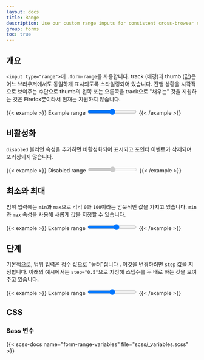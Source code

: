 ```yaml
---
layout: docs
title: Range
description: Use our custom range inputs for consistent cross-browser styling and built-in customization.
group: forms
toc: true
---
```


## 개요

`<input type="range">`에 `.form-range`를 사용합니다. track (배경)과 thumb (값)은 어느 브라우저에서도 동일하게 표시되도록 스타일링되어 있습니다. 진행 상황을 시각적으로 보여주는 수단으로 thumb의 왼쪽 또는 오른쪽을 track으로 "채우는" 것을 지원하는 것은 Firefox뿐이라서 현재는 지원하지 않습니다.

{{< example >}}
<label for="customRange1" class="form-label">Example range</label>
<input type="range" class="form-range" id="customRange1" />
{{< /example >}}

## 비활성화

`disabled` 블리언 속성을 추가하면 비활성화되어 표시되고 포인터 이벤트가 삭제되며 포커싱되지 않습니다.

{{< example >}}
<label for="disabledRange" class="form-label">Disabled range</label>
<input type="range" class="form-range" id="disabledRange" disabled />
{{< /example >}}

## 최소와 최대

범위 입력에는 `min`과 `max`으로 각각 `0`과 `100`이라는 암묵적인 값을 가지고 있습니다. `min`과 `max` 속성을 사용해 새롭게 값을 지정할 수 있습니다.

{{< example >}}
<label for="customRange2" class="form-label">Example range</label>
<input type="range" class="form-range" min="0" max="5" id="customRange2" />
{{< /example >}}

## 단계

기본적으로, 범위 입력은 정수 값으로 "눌러"집니다 . 이것을 변경하려면 `step` 값을 지정합니다. 아래의 예시에서는 `step="0.5"`으로 지정해 스텝수를 두 배로 하는 것을 보여주고 있습니다.

{{< example >}}
<label for="customRange3" class="form-label">Example range</label>
<input type="range" class="form-range" min="0" max="5" step="0.5" id="customRange3" />
{{< /example >}}

## CSS

### Sass 변수

{{< scss-docs name="form-range-variables" file="scss/_variables.scss" >}}

